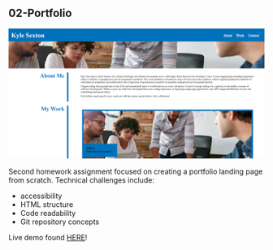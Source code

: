 ## 02-Portfolio

![The portfolio webpage](/assets/images/02screenshot.PNG)

Second homework assignment focused on creating a portfolio landing page from scratch.
Technical challenges include:

- accessibility
- HTML structure
- Code readability
- Git repository concepts

Live demo found [HERE](https://sxtnkyl.github.io/02-Portfolio/)!

